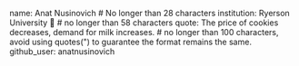 name: Anat Nusinovich # No longer than 28 characters
institution: Ryerson University 🚩 # no longer than 58 characters
quote: The price of cookies decreases, demand for milk increases. # no longer than 100 characters, avoid using quotes(") to guarantee the format remains the same.
github_user: anatnusinovich